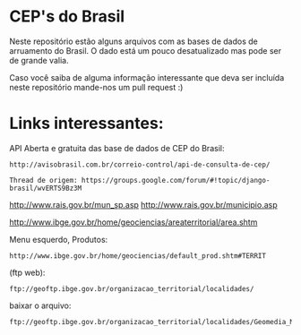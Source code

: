 # CEP's do Brasil

Neste repositório estão alguns arquivos com as bases de dados de arruamento do Brasil. O dado está um pouco desatualizado mas pode ser de grande valia.

Caso você saiba de alguma informação interessante que deva ser incluída neste repositório mande-nos um pull request :)

# Links interessantes:

API Aberta e gratuita das base de dados de CEP do Brasil:

	http://avisobrasil.com.br/correio-control/api-de-consulta-de-cep/

	Thread de origem: https://groups.google.com/forum/#!topic/django-brasil/wvERTS9Bz3M


http://www.rais.gov.br/mun_sp.asp
http://www.rais.gov.br/municipio.asp

http://www.ibge.gov.br/home/geociencias/areaterritorial/area.shtm

Menu esquerdo, Produtos:
	
	http://www.ibge.gov.br/home/geociencias/default_prod.shtm#TERRIT

(ftp web):

	ftp://geoftp.ibge.gov.br/organizacao_territorial/localidades/

baixar o arquivo:
	
	ftp://geoftp.ibge.gov.br/organizacao_territorial/localidades/Geomedia_MDB/BR_Localidades_2010_v1.mdb
